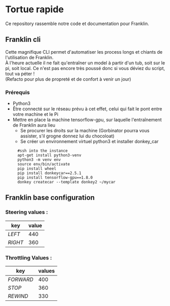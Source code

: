 # Tortue rapide

Ce repository rassemble notre code et documentation pour Franklin.

## Franklin cli
Cette magnifique CLI permet d'automatiser les process longs et chiants de l'utilisation de Franklin.  
À l'heure actuelle il ne fait qu'entraîner un model à partir d'un tub, soit sur le pi, soit local. Ce n'est pas encore très poussé donc si vous déviez du script, tout va péter !  
(Refacto pour plus de propreté et de confort à venir un jour)

### Prérequis
* Python3
* Être connecté sur le réseau prévu à cet effet, celui qui fait le pont entre votre machine et le Pi
* Mettre en place la machine tensorflow-gpu, sur laquelle l'entraînement de Franklin aura lieu
  * Se procurer les droits sur la machine (Gorbinator pourra vous assister, s'il grogne donnez lui du chocoloat)
  * Se créer un environnement virtuel python3 et installer donkey_car 
  ```
    #ssh into the instance
    apt-get install python3-venv
    python3 -m venv env
    source env/bin/activate
    pip install wheel
    pip install donkeycar==2.5.1
    pip install tensorflow-gpu==1.8.0
    donkey createcar --template donkey2 ~/mycar
    ```

## Franklin base configuration

### Steering values :
key|value
---|---
*LEFT* | 440
*RIGHT* | 360

### Throttling Values :
key | values
---|---
*FORWARD* | 400
*STOP* | 360
*REWIND* | 330